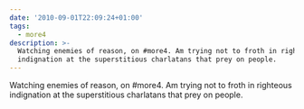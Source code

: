 ```yaml
---
date: '2010-09-01T22:09:24+01:00'
tags:
  - more4
description: >-
  Watching enemies of reason, on #more4. Am trying not to froth in righteous
  indignation at the superstitious charlatans that prey on people.
---
```

Watching enemies of reason, on #more4. Am trying not to froth in righteous indignation at the superstitious charlatans that prey on people.
